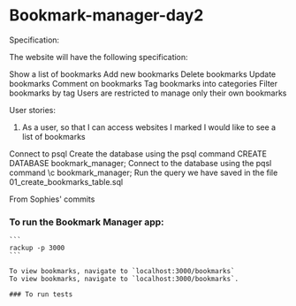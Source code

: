 # Bookmark-manager-day2

Specification:

The website will have the following specification:

Show a list of bookmarks
Add new bookmarks
Delete bookmarks
Update bookmarks
Comment on bookmarks
Tag bookmarks into categories
Filter bookmarks by tag
Users are restricted to manage only their own bookmarks



User stories:

1) As a user,
so that I can access websites I marked
I would like to see a list of bookmarks

Connect to psql
Create the database using the psql command CREATE DATABASE bookmark_manager;
Connect to the database using the pqsl command \c bookmark_manager;
Run the query we have saved in the file 01_create_bookmarks_table.sql


From Sophies' commits

### To run the Bookmark Manager app:

	```
	rackup -p 3000
	```

	To view bookmarks, navigate to `localhost:3000/bookmarks`
	To view bookmarks, navigate to `localhost:3000/bookmarks`.

	### To run tests
